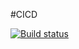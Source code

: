#CICD

[![Build status](https://build.appcenter.ms/v0.1/apps/c74a953f-d4eb-4559-bbc9-38b9234612c5/branches/dev/badge)](https://appcenter.ms)
